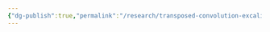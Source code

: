 ```yaml
---
{"dg-publish":true,"permalink":"/research/transposed-convolution-excalidraw/","tags":["excalidraw"]}
---
```

<style> .container {font-family: sans-serif; text-align: center;} .button-wrapper button {z-index: 1;height: 40px; width: 100px; margin: 10px;padding: 5px;} .excalidraw .App-menu_top .buttonList { display: flex;} .excalidraw-wrapper { height: 800px; margin: 50px; position: relative;} :root[dir="ltr"] .excalidraw .layer-ui__wrapper .zen-mode-transition.App-menu_bottom--transition-left {transform: none;} </style><script src="https://cdn.jsdelivr.net/npm/react@17/umd/react.production.min.js"></script><script src="https://cdn.jsdelivr.net/npm/react-dom@17/umd/react-dom.production.min.js"></script><script type="text/javascript" src="https://cdn.jsdelivr.net/npm/@excalidraw/excalidraw@0/dist/excalidraw.production.min.js"></script><div id="Transposed-Convolutionexcalidraw.md"></div><script>(function(){const InitialData={"type":"excalidraw","version":2,"source":"https://github.com/zsviczian/obsidian-excalidraw-plugin/releases/tag/1.9.19","elements":[{"type":"rectangle","version":258,"versionNonce":1788150121,"isDeleted":false,"id":"np5gDrQUEJgou71u4N7V5","fillStyle":"hachure","strokeWidth":1,"strokeStyle":"solid","roughness":1,"opacity":100,"angle":0,"x":-517.400216420835,"y":-282.6058526786136,"strokeColor":"#1971c2","backgroundColor":"transparent","width":279,"height":279,"seed":1878407817,"groupIds":[],"frameId":null,"roundness":{"type":3},"boundElements":[{"id":"Q97GQvVRVQ96doSNrkiUt","type":"arrow"}],"updated":1748516837713,"link":null,"locked":false},{"type":"text","version":43,"versionNonce":1984226727,"isDeleted":false,"id":"MvZEjGvO","fillStyle":"hachure","strokeWidth":1,"strokeStyle":"solid","roughness":1,"opacity":100,"angle":0,"x":42.75,"y":-332.2421875,"strokeColor":"#1e1e1e","backgroundColor":"transparent","width":175.89979553222656,"height":25,"seed":946783945,"groupIds":[],"frameId":null,"roundness":null,"boundElements":[],"updated":1748516837713,"link":null,"locked":false,"fontSize":20,"fontFamily":1,"text":"This is the Kernel","rawText":"This is the Kernel","textAlign":"left","verticalAlign":"top","containerId":null,"originalText":"This is the Kernel","lineHeight":1.25,"baseline":18},{"type":"arrow","version":248,"versionNonce":690154569,"isDeleted":false,"id":"Q97GQvVRVQ96doSNrkiUt","fillStyle":"hachure","strokeWidth":1,"strokeStyle":"solid","roughness":1,"opacity":100,"angle":0,"x":-227.40021642083502,"y":-242.47289125484588,"strokeColor":"#1e1e1e","backgroundColor":"transparent","width":246.15021642083502,"height":71.76929624515412,"seed":1129321511,"groupIds":[],"frameId":null,"roundness":{"type":2},"boundElements":[],"updated":1748516837713,"link":null,"locked":false,"startBinding":{"elementId":"np5gDrQUEJgou71u4N7V5","focus":-0.20681972294875522,"gap":11},"endBinding":null,"lastCommittedPoint":null,"startArrowhead":null,"endArrowhead":"arrow","points":[[0,0],[101.15021642083502,-39.76929624515412],[246.15021642083502,-71.76929624515412]]},{"type":"text","version":116,"versionNonce":537368775,"isDeleted":false,"id":"CWlEQTRA","fillStyle":"hachure","strokeWidth":1,"strokeStyle":"solid","roughness":1,"opacity":100,"angle":0,"x":-707.5413630764658,"y":-585.130397169616,"strokeColor":"#1e1e1e","backgroundColor":"transparent","width":618.7792358398438,"height":25,"seed":1415975113,"groupIds":[],"frameId":null,"roundness":null,"boundElements":[],"updated":1748516837713,"link":null,"locked":false,"fontSize":20,"fontFamily":1,"text":"For simplicity, will assume, square matrices only. And stride = 1","rawText":"For simplicity, will assume, square matrices only. And stride = 1","textAlign":"left","verticalAlign":"top","containerId":null,"originalText":"For simplicity, will assume, square matrices only. And stride = 1","lineHeight":1.25,"baseline":18},{"type":"text","version":151,"versionNonce":2020637481,"isDeleted":false,"id":"VYMkADWJ","fillStyle":"hachure","strokeWidth":1,"strokeStyle":"solid","roughness":1,"opacity":100,"angle":0,"x":-720.6767894794019,"y":-543.2465697820118,"strokeColor":"#1e1e1e","backgroundColor":"transparent","width":529.9393920898438,"height":50,"seed":943629607,"groupIds":[],"frameId":null,"roundness":null,"boundElements":[],"updated":1748516837713,"link":null,"locked":false,"fontSize":20,"fontFamily":1,"text":"- So to setup, context. We start with n x n matrix. \n- Do it's convolution with a k x k matrix.","rawText":"- So to setup, context. We start with n x n matrix. \n- Do it's convolution with a k x k matrix.","textAlign":"left","verticalAlign":"top","containerId":null,"originalText":"- So to setup, context. We start with n x n matrix. \n- Do it's convolution with a k x k matrix.","lineHeight":1.25,"baseline":43},{"type":"text","version":342,"versionNonce":1632036839,"isDeleted":false,"id":"POotLNdB","fillStyle":"hachure","strokeWidth":1,"strokeStyle":"solid","roughness":1,"opacity":100,"angle":0,"x":-220.07164964771948,"y":-193.9544877521098,"strokeColor":"#1971c2","backgroundColor":"transparent","width":40.83955383300781,"height":104.83250541969271,"seed":1578008231,"groupIds":[],"frameId":null,"roundness":null,"boundElements":[],"updated":1748516837714,"link":null,"locked":false,"fontSize":83.86600433575417,"fontFamily":1,"text":"k","rawText":"k","textAlign":"left","verticalAlign":"top","containerId":null,"originalText":"k","lineHeight":1.25,"baseline":73},{"type":"rectangle","version":127,"versionNonce":1760112137,"isDeleted":false,"id":"E5OT5XqP53r1dNtJuLXbz","fillStyle":"hachure","strokeWidth":2,"strokeStyle":"solid","roughness":1,"opacity":100,"angle":0,"x":-826.936211175685,"y":-449.7419543812561,"strokeColor":"#e03131","backgroundColor":"transparent","width":450.6276779879887,"height":370.33927950216724,"seed":2007369543,"groupIds":[],"frameId":null,"roundness":{"type":3},"boundElements":[],"updated":1748516837714,"link":null,"locked":false},{"type":"text","version":120,"versionNonce":1477399303,"isDeleted":false,"id":"lvluBYo8","fillStyle":"hachure","strokeWidth":2,"strokeStyle":"solid","roughness":1,"opacity":100,"angle":0,"x":-635.2567012771024,"y":-486.68393605849997,"strokeColor":"#e03131","backgroundColor":"transparent","width":62.86262512207031,"height":168.26986075306093,"seed":1141175913,"groupIds":[],"frameId":null,"roundness":null,"boundElements":[],"updated":1748516837714,"link":null,"locked":false,"fontSize":134.61588860244873,"fontFamily":1,"text":"n","rawText":"n","textAlign":"left","verticalAlign":"top","containerId":null,"originalText":"n","lineHeight":1.25,"baseline":118},{"type":"rectangle","version":147,"versionNonce":1904772329,"isDeleted":false,"id":"4EPaeBmeseygBrM9QfgGC","fillStyle":"hachure","strokeWidth":1,"strokeStyle":"solid","roughness":1,"opacity":100,"angle":0,"x":-332.45131358246203,"y":-199.4566996851807,"strokeColor":"#2f9e44","backgroundColor":"transparent","width":336.8912504456425,"height":336.8912504456425,"seed":650250345,"groupIds":[],"frameId":null,"roundness":{"type":3},"boundElements":[],"updated":1748516837714,"link":null,"locked":false},{"type":"text","version":100,"versionNonce":752704039,"isDeleted":false,"id":"JtBudZCf","fillStyle":"hachure","strokeWidth":1,"strokeStyle":"solid","roughness":1,"opacity":100,"angle":0,"x":17.577757214821304,"y":-82.15473225981782,"strokeColor":"#1e1e1e","backgroundColor":"transparent","width":104.60652160644531,"height":57.844550879101746,"seed":1253836711,"groupIds":[],"frameId":null,"roundness":null,"boundElements":[],"updated":1748516837714,"link":null,"locked":false,"fontSize":46.2756407032814,"fontFamily":1,"text":"n-k+1","rawText":"n-k+1","textAlign":"left","verticalAlign":"top","containerId":null,"originalText":"n-k+1","lineHeight":1.25,"baseline":40},{"type":"arrow","version":23,"versionNonce":500826057,"isDeleted":false,"id":"CpoVH9mlmKoIzhdM2gYYG","fillStyle":"hachure","strokeWidth":1,"strokeStyle":"solid","roughness":1,"opacity":100,"angle":0,"x":-261.6432078217291,"y":75.95025387875648,"strokeColor":"#1e1e1e","backgroundColor":"transparent","width":156.66666666666663,"height":77.5,"seed":119006375,"groupIds":[],"frameId":null,"roundness":{"type":2},"boundElements":[],"updated":1748516837714,"link":null,"locked":false,"startBinding":null,"endBinding":{"elementId":"_ufoHHnUfcCuKoFP7gG_J","focus":-0.9215815261953118,"gap":24.51275889604665},"lastCommittedPoint":null,"startArrowhead":null,"endArrowhead":"arrow","points":[[0,0],[-156.66666666666663,77.5]]},{"type":"arrow","version":276,"versionNonce":1151171911,"isDeleted":false,"id":"IL5j374m9wTAx2P26skTR","fillStyle":"hachure","strokeWidth":1,"strokeStyle":"solid","roughness":1,"opacity":100,"angle":0,"x":-180.80987448839574,"y":90.95025387875648,"strokeColor":"#1e1e1e","backgroundColor":"transparent","width":152.4999999999999,"height":174.6384080244198,"seed":1514942023,"groupIds":[],"frameId":null,"roundness":{"type":2},"boundElements":[],"updated":1748516837714,"link":null,"locked":false,"startBinding":null,"endBinding":{"elementId":"oWWkuguzhrtIn5GWB1SQC","focus":0.6542399695227398,"gap":7.696969696969973},"lastCommittedPoint":null,"startArrowhead":null,"endArrowhead":"arrow","points":[[0,0],[-152.4999999999999,174.6384080244198]]},{"type":"arrow","version":62,"versionNonce":2079923881,"isDeleted":false,"id":"5wAo7o6eseME_AQtrImda","fillStyle":"hachure","strokeWidth":1,"strokeStyle":"solid","roughness":1,"opacity":100,"angle":0,"x":-48.309874488395735,"y":85.95025387875648,"strokeColor":"#1e1e1e","backgroundColor":"transparent","width":158.4848484848485,"height":154.27720083048288,"seed":1039832393,"groupIds":[],"frameId":null,"roundness":{"type":2},"boundElements":[],"updated":1748516837714,"link":null,"locked":false,"startBinding":null,"endBinding":{"elementId":"_ufoHHnUfcCuKoFP7gG_J","focus":0.26618795911016574,"gap":15.121212121212238},"lastCommittedPoint":null,"startArrowhead":null,"endArrowhead":"arrow","points":[[0,0],[-158.4848484848485,154.27720083048288]]},{"type":"rectangle","version":142,"versionNonce":850148455,"isDeleted":false,"id":"jvKejOWqFAzXSPhbmX6GZ","fillStyle":"hachure","strokeWidth":1,"strokeStyle":"solid","roughness":1,"opacity":100,"angle":0,"x":-337.9721710000541,"y":29.113849258246205,"strokeColor":"#1e1e1e","backgroundColor":"transparent","width":90.80793771960168,"height":73.65532726145466,"seed":902701801,"groupIds":[],"frameId":null,"roundness":{"type":3},"boundElements":[],"updated":1748516837714,"link":null,"locked":false},{"type":"rectangle","version":143,"versionNonce":1251041673,"isDeleted":false,"id":"4KOhNrFgYu85L6VZ1TlOa","fillStyle":"hachure","strokeWidth":1,"strokeStyle":"solid","roughness":1,"opacity":100,"angle":0,"x":-234.04753116539894,"y":70.98639831784033,"strokeColor":"#1e1e1e","backgroundColor":"transparent","width":90.80793771960168,"height":73.65532726145466,"seed":980127785,"groupIds":[],"frameId":null,"roundness":{"type":3},"boundElements":[],"updated":1748516837714,"link":null,"locked":false},{"type":"rectangle","version":51,"versionNonce":1792415623,"isDeleted":false,"id":"-oEePPbFpFDnZE5n8HE34","fillStyle":"hachure","strokeWidth":1,"strokeStyle":"solid","roughness":1,"opacity":100,"angle":0,"x":-123.23411691263846,"y":58.37210368389407,"strokeColor":"#1e1e1e","backgroundColor":"transparent","width":97.27272727272725,"height":66.36363636363632,"seed":1711016359,"groupIds":[],"frameId":null,"roundness":{"type":3},"boundElements":[],"updated":1748516837714,"link":null,"locked":false},{"type":"rectangle","version":581,"versionNonce":1725843561,"isDeleted":false,"id":"oWWkuguzhrtIn5GWB1SQC","fillStyle":"hachure","strokeWidth":1,"strokeStyle":"solid","roughness":1,"opacity":100,"angle":0,"x":-620.0068441853656,"y":98.87210368389395,"strokeColor":"#1971c2","backgroundColor":"transparent","width":279,"height":279,"seed":1996704551,"groupIds":[],"frameId":null,"roundness":{"type":3},"boundElements":[{"id":"IL5j374m9wTAx2P26skTR","type":"arrow"}],"updated":1748516837714,"link":null,"locked":false},{"type":"rectangle","version":336,"versionNonce":861376167,"isDeleted":false,"id":"cI2AZ5qJ2Dxw-PJ5d9Kby","fillStyle":"hachure","strokeWidth":1,"strokeStyle":"solid","roughness":1,"opacity":100,"angle":0,"x":-696.370480549002,"y":25.235740047530385,"strokeColor":"#1971c2","backgroundColor":"transparent","width":279,"height":279,"seed":1316856967,"groupIds":[],"frameId":null,"roundness":{"type":3},"boundElements":[],"updated":1748516837714,"link":null,"locked":false},{"type":"rectangle","version":337,"versionNonce":2058048329,"isDeleted":false,"id":"_ufoHHnUfcCuKoFP7gG_J","fillStyle":"hachure","strokeWidth":1,"strokeStyle":"solid","roughness":1,"opacity":100,"angle":0,"x":-500.9159350944565,"y":177.96301277480313,"strokeColor":"#1971c2","backgroundColor":"transparent","width":279,"height":279,"seed":641731209,"groupIds":[],"frameId":null,"roundness":{"type":3},"boundElements":[{"id":"5wAo7o6eseME_AQtrImda","type":"arrow"},{"id":"CpoVH9mlmKoIzhdM2gYYG","type":"arrow"}],"updated":1748516837714,"link":null,"locked":false},{"type":"text","version":611,"versionNonce":1457332679,"isDeleted":false,"id":"Bvo5tdM7","fillStyle":"hachure","strokeWidth":1,"strokeStyle":"solid","roughness":1,"opacity":100,"angle":0,"x":-912.5418217071729,"y":485.86517093941654,"strokeColor":"#1e1e1e","backgroundColor":"transparent","width":1242.71875,"height":175,"seed":2051878951,"groupIds":[],"frameId":null,"roundness":null,"boundElements":[],"updated":1748516837714,"link":null,"locked":false,"fontSize":20,"fontFamily":1,"text":"So basically these new blue looking sqaures are what we get after multiplying each block from the final matrix of n-k+1.\n- Each block is of k x k , it's literally just bij = kij*convij , where convij = green matrix.\n- So you now have n-k+1 blocks in each side, and you will overlap making k-s as the remaining part on the matrix.\n-  k-s , where s is the stride and so in our case because s = 1, we would have (n-k+1)*1 + (k-1) as the overlapped+remaining. \n- So it becomes a n x n matrix.\n- Drawn Examples Below:\n","rawText":"So basically these new blue looking sqaures are what we get after multiplying each block from the final matrix of n-k+1.\n- Each block is of k x k , it's literally just bij = kij*convij , where convij = green matrix.\n- So you now have n-k+1 blocks in each side, and you will overlap making k-s as the remaining part on the matrix.\n-  k-s , where s is the stride and so in our case because s = 1, we would have (n-k+1)*1 + (k-1) as the overlapped+remaining. \n- So it becomes a n x n matrix.\n- Drawn Examples Below:\n","textAlign":"left","verticalAlign":"top","containerId":null,"originalText":"So basically these new blue looking sqaures are what we get after multiplying each block from the final matrix of n-k+1.\n- Each block is of k x k , it's literally just bij = kij*convij , where convij = green matrix.\n- So you now have n-k+1 blocks in each side, and you will overlap making k-s as the remaining part on the matrix.\n-  k-s , where s is the stride and so in our case because s = 1, we would have (n-k+1)*1 + (k-1) as the overlapped+remaining. \n- So it becomes a n x n matrix.\n- Drawn Examples Below:\n","lineHeight":1.25,"baseline":168},{"type":"rectangle","version":79,"versionNonce":1783890473,"isDeleted":false,"id":"TTGuiBfJrIqNCUhdG4bWT","fillStyle":"hachure","strokeWidth":1,"strokeStyle":"solid","roughness":1,"opacity":100,"angle":0,"x":-991.3937357854785,"y":706.5663871890168,"strokeColor":"#1e1e1e","backgroundColor":"transparent","width":284.35147631987775,"height":284.35147631987775,"seed":29746119,"groupIds":[],"frameId":null,"roundness":{"type":3},"boundElements":[],"updated":1748516837714,"link":null,"locked":false},{"type":"rectangle","version":98,"versionNonce":377704679,"isDeleted":false,"id":"QMeoYNKRCOwo_XjtaFKsY","fillStyle":"hachure","strokeWidth":1,"strokeStyle":"solid","roughness":1,"opacity":100,"angle":0,"x":-616.115915293547,"y":754.5093686615544,"strokeColor":"#1e1e1e","backgroundColor":"transparent","width":234.75528858966663,"height":234.75528858966663,"seed":1597285737,"groupIds":[],"frameId":null,"roundness":{"type":3},"boundElements":[],"updated":1748516837714,"link":null,"locked":false},{"type":"rectangle","version":188,"versionNonce":412435271,"isDeleted":false,"id":"pefnDeptBr9UDiygOL-HH","fillStyle":"hachure","strokeWidth":1,"strokeStyle":"solid","roughness":1,"opacity":100,"angle":0,"x":-260.67656989369993,"y":800.7991438764182,"strokeColor":"#1e1e1e","backgroundColor":"transparent","width":180.19948208643405,"height":180.19948208643405,"seed":248158151,"groupIds":[],"frameId":null,"roundness":{"type":3},"boundElements":[{"id":"35byfRBpQ2tfX4a8LAXzO","type":"arrow"}],"updated":1748516844023,"link":null,"locked":false},{"type":"rectangle","version":150,"versionNonce":1540791303,"isDeleted":false,"id":"U7bbE-Gm7PAzTMwj0kwn4","fillStyle":"hachure","strokeWidth":1,"strokeStyle":"solid","roughness":1,"opacity":100,"angle":0,"x":-353.25612032342747,"y":1080.1910014232747,"strokeColor":"#f08c00","backgroundColor":"transparent","width":234.75528858966663,"height":234.75528858966663,"seed":1393878217,"groupIds":[],"frameId":null,"roundness":{"type":3},"boundElements":[],"updated":1748516837714,"link":null,"locked":false},{"type":"rectangle","version":208,"versionNonce":1735805929,"isDeleted":false,"id":"7GMo4fPl1wE-RGUjdjgvC","fillStyle":"hachure","strokeWidth":1,"strokeStyle":"solid","roughness":1,"opacity":100,"angle":0,"x":-288.78107627415307,"y":1081.8442076809483,"strokeColor":"#2f9e44","backgroundColor":"transparent","width":234.75528858966663,"height":234.75528858966663,"seed":1771558185,"groupIds":[],"frameId":null,"roundness":{"type":3},"boundElements":[],"updated":1748516837714,"link":null,"locked":false},{"type":"rectangle","version":209,"versionNonce":718504743,"isDeleted":false,"id":"wu4wMLPqzRRDWwwMCvtDs","fillStyle":"hachure","strokeWidth":1,"strokeStyle":"solid","roughness":1,"opacity":100,"angle":0,"x":-348.2965015504062,"y":1131.4403954111594,"strokeColor":"#e03131","backgroundColor":"transparent","width":234.75528858966663,"height":234.75528858966663,"seed":1603700425,"groupIds":[],"frameId":null,"roundness":{"type":3},"boundElements":[],"updated":1748516837714,"link":null,"locked":false},{"type":"rectangle","version":263,"versionNonce":1081534153,"isDeleted":false,"id":"Dk2Ar2IBQaTXF7kbXS8Qt","fillStyle":"hachure","strokeWidth":1,"strokeStyle":"solid","roughness":1,"opacity":100,"angle":0,"x":-287.12787001647916,"y":1136.4000141841807,"strokeColor":"#1971c2","backgroundColor":"transparent","width":234.75528858966663,"height":234.75528858966663,"seed":1394889513,"groupIds":[],"frameId":null,"roundness":{"type":3},"boundElements":[],"updated":1748516837714,"link":null,"locked":false},{"type":"text","version":124,"versionNonce":1407616583,"isDeleted":false,"id":"aeWmOnYs","fillStyle":"hachure","strokeWidth":1,"strokeStyle":"solid","roughness":1,"opacity":100,"angle":0,"x":-234.2252697709207,"y":843.7825065759348,"strokeColor":"#f08c00","backgroundColor":"transparent","width":61.20054626464844,"height":28.306412515347592,"seed":1166390665,"groupIds":[],"frameId":null,"roundness":null,"boundElements":[],"updated":1748516837714,"link":null,"locked":false,"fontSize":22.645130012278074,"fontFamily":1,"text":"yellow","rawText":"yellow","textAlign":"left","verticalAlign":"top","containerId":null,"originalText":"yellow","lineHeight":1.25,"baseline":20},{"type":"text","version":39,"versionNonce":677455273,"isDeleted":false,"id":"oiiBus0Y","fillStyle":"hachure","strokeWidth":1,"strokeStyle":"solid","roughness":1,"opacity":100,"angle":0,"x":-139.99251308351927,"y":840.4760940605872,"strokeColor":"#2f9e44","backgroundColor":"transparent","width":49.83995056152344,"height":25,"seed":1159303975,"groupIds":[],"frameId":null,"roundness":null,"boundElements":[],"updated":1748516837714,"link":null,"locked":false,"fontSize":20,"fontFamily":1,"text":"green","rawText":"green","textAlign":"left","verticalAlign":"top","containerId":null,"originalText":"green","lineHeight":1.25,"baseline":18},{"type":"text","version":18,"versionNonce":1709974887,"isDeleted":false,"id":"CNb5ftKu","fillStyle":"hachure","strokeWidth":1,"strokeStyle":"solid","roughness":1,"opacity":100,"angle":0,"x":-229.26565099789923,"y":904.9511381098619,"strokeColor":"#e03131","backgroundColor":"transparent","width":30.919967651367188,"height":25,"seed":875486791,"groupIds":[],"frameId":null,"roundness":null,"boundElements":[],"updated":1748516837714,"link":null,"locked":false,"fontSize":20,"fontFamily":1,"text":"red","rawText":"red","textAlign":"left","verticalAlign":"top","containerId":null,"originalText":"red","lineHeight":1.25,"baseline":18},{"type":"text","version":23,"versionNonce":1613815943,"isDeleted":false,"id":"2v1siojU","fillStyle":"hachure","strokeWidth":1,"strokeStyle":"solid","roughness":1,"opacity":100,"angle":0,"x":-154.87136940258256,"y":909.9107568828829,"strokeColor":"#1971c2","backgroundColor":"transparent","width":37.71995544433594,"height":25,"seed":1842561927,"groupIds":[],"frameId":null,"roundness":null,"boundElements":[],"updated":1748516837714,"link":null,"locked":false,"fontSize":20,"fontFamily":1,"text":"blue","rawText":"blue","textAlign":"left","verticalAlign":"top","containerId":null,"originalText":"blue","lineHeight":1.25,"baseline":18},{"type":"arrow","version":57,"versionNonce":540053353,"isDeleted":false,"id":"NRyQ93v8gmHczeSjIFp--","fillStyle":"hachure","strokeWidth":2,"strokeStyle":"solid","roughness":2,"opacity":100,"angle":0,"x":-892.201360325056,"y":784.2670812996812,"strokeColor":"#1e1e1e","backgroundColor":"transparent","width":353.7861391421733,"height":61.168631533927055,"seed":442439401,"groupIds":[],"frameId":null,"roundness":{"type":2},"boundElements":[],"updated":1748516837714,"link":null,"locked":false,"startBinding":null,"endBinding":null,"lastCommittedPoint":null,"startArrowhead":null,"endArrowhead":"arrow","points":[[0,0],[353.7861391421733,61.168631533927055]]},{"type":"text","version":133,"versionNonce":611399591,"isDeleted":false,"id":"wjMO0dm8","fillStyle":"hachure","strokeWidth":2,"strokeStyle":"solid","roughness":2,"opacity":100,"angle":0,"x":-616.115915293547,"y":671.8490557778689,"strokeColor":"#1e1e1e","backgroundColor":"transparent","width":221.21974182128906,"height":50,"seed":749495687,"groupIds":[],"frameId":null,"roundness":null,"boundElements":[],"updated":1748516837714,"link":null,"locked":false,"fontSize":20,"fontFamily":1,"text":"Convolution of \n4x4 with a 3x3 kernel","rawText":"Convolution of \n4x4 with a 3x3 kernel","textAlign":"left","verticalAlign":"top","containerId":null,"originalText":"Convolution of \n4x4 with a 3x3 kernel","lineHeight":1.25,"baseline":43},{"type":"text","version":66,"versionNonce":1882697,"isDeleted":false,"id":"yQWXWkqC","fillStyle":"hachure","strokeWidth":2,"strokeStyle":"solid","roughness":2,"opacity":100,"angle":0,"x":-287.12787001647916,"y":741.2837186001645,"strokeColor":"#1e1e1e","backgroundColor":"transparent","width":213.73976135253906,"height":25,"seed":665954217,"groupIds":[],"frameId":null,"roundness":null,"boundElements":[],"updated":1748516837714,"link":null,"locked":false,"fontSize":20,"fontFamily":1,"text":"Resulting 2x2 matrix.","rawText":"Resulting 2x2 matrix.","textAlign":"left","verticalAlign":"top","containerId":null,"originalText":"Resulting 2x2 matrix.","lineHeight":1.25,"baseline":18},{"type":"arrow","version":163,"versionNonce":1708515367,"isDeleted":false,"id":"35byfRBpQ2tfX4a8LAXzO","fillStyle":"hachure","strokeWidth":2,"strokeStyle":"solid","roughness":2,"opacity":100,"angle":0,"x":-62.291818972855026,"y":883.4594567601034,"strokeColor":"#1e1e1e","backgroundColor":"transparent","width":198.3847509208449,"height":297.57712638126736,"seed":709327881,"groupIds":[],"frameId":null,"roundness":{"type":2},"boundElements":[],"updated":1748516844023,"link":null,"locked":false,"startBinding":{"elementId":"pefnDeptBr9UDiygOL-HH","focus":-0.20785978365055616,"gap":18.185268834410863},"endBinding":null,"lastCommittedPoint":null,"startArrowhead":null,"endArrowhead":"arrow","points":[[0,0],[196.73154466317123,24.798093865105784],[198.3847509208449,213.26360723990842],[59.51542527625361,297.57712638126736]]},{"type":"text","version":213,"versionNonce":1097047017,"isDeleted":false,"id":"xWOFMs42","fillStyle":"hachure","strokeWidth":2,"strokeStyle":"solid","roughness":2,"opacity":100,"angle":0,"x":155.93140704007442,"y":890.0722817907983,"strokeColor":"#1e1e1e","backgroundColor":"transparent","width":791.5191040039062,"height":75,"seed":202661255,"groupIds":[],"frameId":null,"roundness":null,"boundElements":[],"updated":1748516886343,"link":null,"locked":false,"fontSize":20,"fontFamily":1,"text":"Transposed Convolution of 2x2 matrix using 3x3 kernel.\n- All these diff colors you see are numbers  , and their 3x3 respective kernels.\n- Note: this won't bring back the original matrix.","rawText":"Transposed Convolution of 2x2 matrix using 3x3 kernel.\n- All these diff colors you see are numbers  , and their 3x3 respective kernels.\n- Note: this won't bring back the original matrix.","textAlign":"left","verticalAlign":"top","containerId":null,"originalText":"Transposed Convolution of 2x2 matrix using 3x3 kernel.\n- All these diff colors you see are numbers  , and their 3x3 respective kernels.\n- Note: this won't bring back the original matrix.","lineHeight":1.25,"baseline":68}],"appState":{"theme":"light","viewBackgroundColor":"#f8f9fa","currentItemStrokeColor":"#1e1e1e","currentItemBackgroundColor":"transparent","currentItemFillStyle":"hachure","currentItemStrokeWidth":2,"currentItemStrokeStyle":"solid","currentItemRoughness":2,"currentItemOpacity":100,"currentItemFontFamily":1,"currentItemFontSize":20,"currentItemTextAlign":"left","currentItemStartArrowhead":null,"currentItemEndArrowhead":"arrow","scrollX":1689.046776523783,"scrollY":-80.8019873117425,"zoom":{"value":0.6048852013221508},"currentItemRoundness":"round","gridSize":null,"gridColor":{"Bold":"#BAC3CDFF","Regular":"#E3E7EBFF"},"currentStrokeOptions":null,"previousGridSize":null,"frameRendering":{"enabled":true,"clip":true,"name":true,"outline":true}},"files":{}};InitialData.scrollToContent=true;App=()=>{const e=React.useRef(null),t=React.useRef(null),[n,i]=React.useState({width:void 0,height:void 0});return React.useEffect(()=>{i({width:t.current.getBoundingClientRect().width,height:t.current.getBoundingClientRect().height});const e=()=>{i({width:t.current.getBoundingClientRect().width,height:t.current.getBoundingClientRect().height})};return window.addEventListener("resize",e),()=>window.removeEventListener("resize",e)},[t]),React.createElement(React.Fragment,null,React.createElement("div",{className:"excalidraw-wrapper",ref:t},React.createElement(ExcalidrawLib.Excalidraw,{ref:e,width:n.width,height:n.height,initialData:InitialData,viewModeEnabled:!0,zenModeEnabled:!0,gridModeEnabled:!1})))},excalidrawWrapper=document.getElementById("Transposed-Convolutionexcalidraw.md");ReactDOM.render(React.createElement(App),excalidrawWrapper);})();</script>
